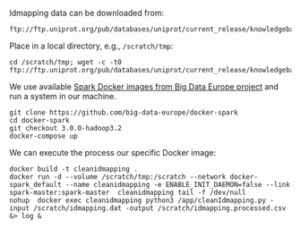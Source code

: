 Idmapping data can be downloaded from:

    ftp://ftp.uniprot.org/pub/databases/uniprot/current_release/knowledgebase/idmapping/idmapping.dat.gz

Place in a local directory, e.g., ```/scratch/tmp```:

    cd /scratch/tmp; wget -c -t0 ftp://ftp.uniprot.org/pub/databases/uniprot/current_release/knowledgebase/idmapping/idmapping.dat.gz

We use available [Spark Docker images from Big Data Europe project](https://github.com/big-data-europe/docker-spark) and run a system in our machine.

    git clone https://github.com/big-data-europe/docker-spark
    cd docker-spark
    git checkout 3.0.0-hadoop3.2
    docker-compose up

We can execute the process our specific Docker image:

    docker build -t cleanidmapping .
    docker run -d --volume /scratch/tmp:/scratch --network docker-spark_default --name cleanidmapping -e ENABLE_INIT_DAEMON=false --link spark-master:spark-master  cleanidmapping tail -f /dev/null
    nohup  docker exec cleanidmapping python3 /app/cleanIdmapping.py -input /scratch/idmapping.dat -output /scratch/idmapping.processed.csv &> log & 


